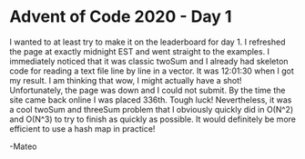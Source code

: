 # Advent of Code 2020 - Day 1

I wanted to at least try to make it on the leaderboard for day 1. I refreshed the page at exactly midnight EST and went straight to the examples. I immediately noticed that it was classic twoSum and I already had skeleton code for reading a text file line by line in a vector. It was 12:01:30 when I got my result. I am thinking that wow, I might actually have a shot! Unfortunately, the page was down and I could not submit. By the time the site came back online I was placed 336th. Tough luck! Nevertheless, it was a cool twoSum and threeSum problem that I obviously quickly did in O(N^2) and O(N^3) to try to finish as quickly as possible. It would definitely be more efficient to use a hash map in practice!  

  -Mateo  
